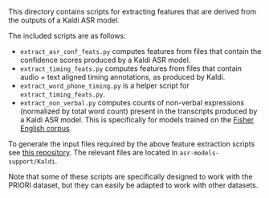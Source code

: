 This directory contains scripts for extracting features that are derived from the outputs of a Kaldi ASR model.

The included scripts are as follows:
* `extract_asr_conf_feats.py` computes features from files that contain the confidence scores produced by a 
   Kaldi ASR model.
* `extract_timing_feats.py` computes features from files that contain audio + text aligned timing
   annotations, as produced by Kaldi.
* `extract_word_phone_timing.py` is a helper script for `extract_timing_feats.py`.
* `extract_non_verbal.py` computes counts of non-verbal expressions (normalized by total word count) present in 
   the transcripts produced by a Kaldi ASR model. This is specifically for models trained on the 
   [Fisher English corpus](https://www.ldc.upenn.edu/sites/www.ldc.upenn.edu/files/lrec2004-fisher-corpus.pdf).

To generate the input files required by the above feature extraction scripts see 
[this repository](https://github.com/kmatton/ASR-Helper). The relevant files are located in `asr-models-support/Kaldi`.

Note that some of these scripts are specifically designed to work with the PRIORI dataset, but they can easily be adapted to work with other datasets.
